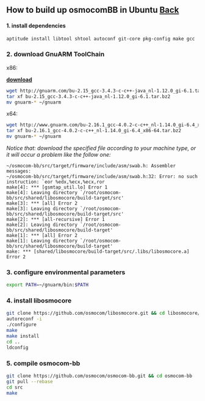 ## How to build up osmocomBB in Ubuntu [Back](./qa.md)

#### 1. install dependencies

```bash
aptitude install libtool shtool autoconf git-core pkg-config make gcc
```

### 2. download GnuARM ToolChain

x86:

[**download**](https://github.com/aleen42/software-packages/blob/master/bu-2.15_gcc-3.4.3-c-c++-java_nl-1.12.0_gi-6.1.tar.bz2?raw=true)

```bash
wget http://gnuarm.com/bu-2.15_gcc-3.4.3-c-c++-java_nl-1.12.0_gi-6.1.tar.bz2
tar xf bu-2.15_gcc-3.4.3-c-c++-java_nl-1.12.0_gi-6.1.tar.bz2
mv gnuarm-* ~/gnuarm
```

x64:

```bash
wget http://www.gnuarm.com/bu-2.16.1_gcc-4.0.2-c-c++_nl-1.14.0_gi-6.4_x86-64.tar.bz2
tar xf bu-2.16.1_gcc-4.0.2-c-c++_nl-1.14.0_gi-6.4_x86-64.tar.bz2
mv gnuarm-* ~/gnuarm
```

*Notice that: download the specified file according to your machine type, or it will occur a problem like the follow one:*

```
~/osmocom-bb/src/target/firmware/include/asm/swab.h: Assembler messages:
~/osmocom-bb/src/target/firmware/include/asm/swab.h:32: Error: no such instruction: `eor %edx,%ecx,%ecx,ror
make[4]: *** [gsmtap_util.lo] Error 1
make[4]: Leaving directory `/root/osmocom-bb/src/shared/libosmocore/build-target/src'
make[3]: *** [all] Error 2
make[3]: Leaving directory `/root/osmocom-bb/src/shared/libosmocore/build-target/src'
make[2]: *** [all-recursive] Error 1
make[2]: Leaving directory `/root/osmocom-bb/src/shared/libosmocore/build-target'
make[1]: *** [all] Error 2
make[1]: Leaving directory `/root/osmocom-bb/src/shared/libosmocore/build-target'
make: *** [shared/libosmocore/build-target/src/.libs/libosmocore.a] Error 2
```

### 3. configure environmental parameters

```bash
export PATH=~/gnuarm/bin:$PATH
```

### 4. install libosmocore

```bash
git clone https://github.com/osmocom/libosmocore.git && cd libosmocore/
autoreconf -i
./configure
make
make install
cd ..
ldconfig
```

### 5. compile osmocom-bb

```bash
git clone https://github.com/osmocom/osmocom-bb.git && cd osmocom-bb
git pull --rebase
cd src
make
```